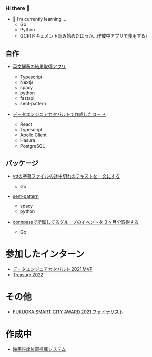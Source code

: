 ### Hi there 👋


- 🌱 I’m currently learning ...
  - Go
  - Python
  - GCP(ドキュメント読み始めたばっか...作成中アプリで使用する)
  
## 自作
- [英文解釈の結果取得アプリ](https://github.com/lll-lll-lll-lll/inter-engja)
  - Typescript
  - Nextjs
  - spacy
  - python
  - fastapi
  - sent-pattern


- [データエンジニアカタパルトで作成したコード](https://github.com/lll-lll-lll-lll/hackathon-hasura-app)
  - React
  - Typescript
  - Apollo Client
  - Hasura
  - PostgreSQL
 

## パッケージ
 
- [vttの字幕ファイルの途中切れのテキストを一文にする](https://github.com/lll-lll-lll-lll/webvtt-reader)
  - Go

- [sent-pattern](https://github.com/lll-lll-lll-lll/sent-pattern)
  - spacy
  - python

- [connpassで所属してるグループのイベントを３ヶ月分取得する](https://github.com/lll-lll-lll-lll/connpass_readme)
  - Go
 
# 参加したインターン
- [データエンジニアカタパルト 2021 MVP](https://efc.fukuoka.jp/catapult2022/)
- [Treasure 2022](https://techblog.cartaholdings.co.jp/entry/treasure2022-planning)


# その他
- [FUKUOKA SMART CITY AWARD 2021 ファイナリスト](https://fukuoka.smartcity-community.jp/award/202107/)


# 作成中
- [映画座席位置推薦システム](https://gist.github.com/lll-lll-lll-lll/129fe9e620459c3e9f7f307da61ed967)
